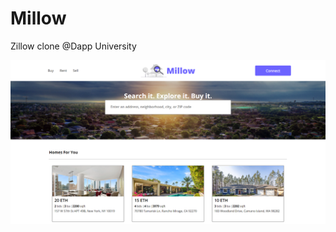 # Millow
Zillow clone @Dapp University

![millow-landing_page](https://github.com/ekmin/millow/blob/master/frontend/src/assets/millow.png)
